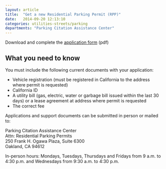 ```yaml
---
layout: article
title:  "Get a new Residential Parking Permit (RPP)"
date:   2014-09-20 12:13:10
categories: utilities-streets/parking
departments: "Parking Citation Assistance Center"
---
```


<p class="cta">Download and complete the <a href="">application form</a> (pdf)</p>

## What you need to know 

You must include the following current documents with your application:

* Vehicle registration (must be registered in California to the address where permit is requested)
* California ID
* A utility bill (gas, electric, water or garbage bill issued within the last 30 days) or a lease agreement at address where permit is requested
* The correct fee


Applications and support documents can be submitted in person or mailed to: 

Parking Citation Assistance Center<br />
Attn: Residential Parking Permits<br />
250 Frank H. Ogawa Plaza, Suite 6300<br />
Oakland, CA 94612 <br />

In-person hours: Mondays, Tuesdays, Thursdays and Fridays from 9 a.m. to 4:30 p.m. and Wednesdays from 9:30 a.m. to 4:30 p.m.

<!--Who can apply for an RRP?

Certain residential neighborhoods that border commercial areas within the City participate in the Residential Parking Permit (RPP) program. Vehicles displaying the correct permit are able to park in that neighborhood for an extended period of time.
Parking permits are issued to a vehicle registered to an eligible address, not to a person. So if you move into a neighborhood that has RPP, you'll need to update the vehicle's registration to the new address with DMV before applying for a permit. Please remember to update both your vehicle registration and driver license as these are two separate records with DMV. To update online, please visit http://dmv.ca.gov/online/onlinesvcs.htm. Print out the update confirmation and submit it as part of your supporting documents.
The City of Oakland requires that all delinquent parking tickets be cleared (paid or adjudicated) prior to issuance of any permit for a particular vehicle. To obtain citation information or pay your citation, call (800) 500-6484 or click here to go to the online payment system.


How to Get a Residential Parking Permit


 



How to Renew a Residential Parking Permit

Online
Permit holders that receive a letter indicating they are eligible for online renewal, should click here to go to the online renewal system. 
In-Person or By Mail
Parking Citation Assistance Center
Attn: Residential Parking Permits
250 Frank H. Ogawa Plaza, Suite 6300
Oakland, CA 94612 
Hours: Mondays, Tuesdays, Thursdays and Fridays from 9 a.m. to 4:30 p.m. and Wednesdays from 9:30 a.m. to 4:30 p.m.

Four Types of Permits
 
1.	Regular Residential Permits (Areas A, B, C, D, E, F, G, I, J, K, L, M, N)
 	
Regular Residential Parking Permits are are valid for 12 months based on the following schedule:
Area C and M expire on June 30
Area A, B, D, E expire on August 31
Area F through L expire December 31 
Area N expire on March 31
There are limits to the number of residential permits that will be issued per address:
Area F: 1 
Areas A, B, C, D, E, G, I, J, K, L: 3 
Area M: No limit
Area N: 2  
2.	Merchant Permits (Areas A, B, C, D, F)
 	
Merchants receive one transferable hanging permit. A copy of the current business license, applicant's driver license and current California vehicle registration must accompany the completed application.
Maximum number of merchant permits that can be issued per business license -- either 2 stickers or 1 transferable permit  
3.	Visitor Permits (1-day and 2-week temporary permits for visitors)
 	
Residents may purchase temporary permits for visitors. Visitor permits are hanging permits valid for one day or two weeks. A resident may purchase up to five of both on any calendar day.
Temporary and Visitor Permits (All areas except M):
Two Week Temporary Permit - $5
One Day Temporary Permit - $1
Temporary and Visitor Permits (Area M Residential Accounts only):
Two Week Temporary Permit - $50
One Day Visitor Permits - $10
 
4.	New Vehicle Permits (90-day temporary permit for new vehicles without a permanent license plate)
 	
A New Vehicle Permit is a hanging temporary permit valid for 90 days and issued to a new vehicle that does not yet have permanent license plates. Once California license plates have been issued, the New Vehicle Permit must be exchanged for an annual bumper sticker. There is no fee for the exchange.
Fees
Residential New Annual, New Vehicle and Renewal Permits 
All Areas except E, M and N - $35*
Area E**- no charge
Area M - $150
Merchant New Annual and Renewal Permits 
Areas A, B, D and F - $85
Area M - $150
Permit Replacement Fee - $10
**In Area E, Area N (first year) and some parts of Areas A and G there is no fee for Residential New Annual, New Vehicle and Renewal Permits. For more information or to see if your address qualifies, please call 1-800-500-6484. 
Want to Establish a Residential Parking Permit in Your Neighborhood?
Individuals interested in implementing a Residential Permit Parking in their neighborhoods should visit http://www2.oaklandnet.com/Government/o/PWA/ResidentialPermitParking/index.htm and review FAQs No. 20-28. Click here to view the applications and petition forms. For additional information, call the Transportation Services of Oakland Public Works Agency at (510) 238-3466.-->